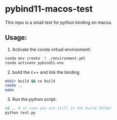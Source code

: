 <!-- badge-placeholder -->


# pybind11-macos-test

This repo is a small test for python binding on macos.

## Usage:

1) Activate the conda virtual environment: 

```bash
conda env create -f ./environment.yml
conda activate pybind11-env
```

2) build the c++ and link the binding

```bash
mkdir build && ce build
cmake ..
make
```

3) Run the python script:
```bash
cd .. # in case you are still in the build folder
python test.py
```
